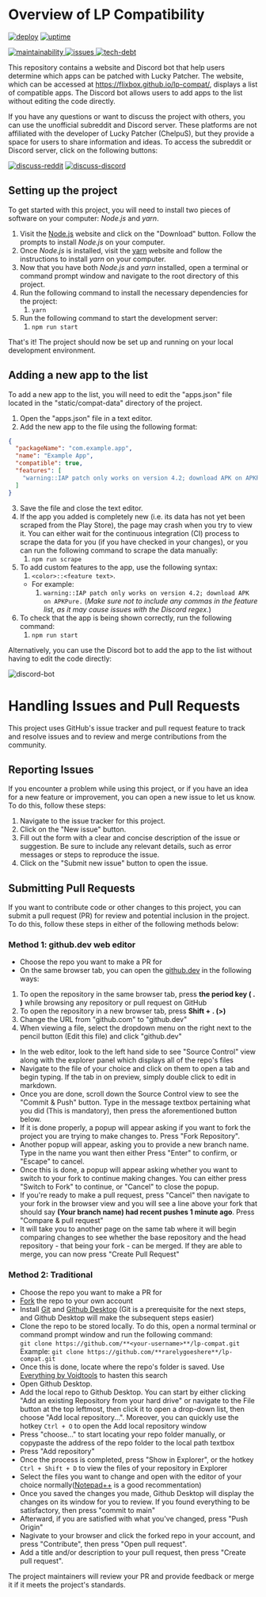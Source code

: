 # Overview of LP Compatibility

[![deploy](https://github.com/Flixbox/lp-compat/actions/workflows/deploy.yml/badge.svg)](https://github.com/Flixbox/lp-compat/actions/workflows/deploy.yml)
[![uptime](https://img.shields.io/uptimerobot/ratio/m792717344-6d627ad71592aa371175f9d6?style=flat&logo=github)](https://stats.uptimerobot.com/kPYMYIk88k)

[![maintainability](https://img.shields.io/codeclimate/maintainability/Flixbox/lp-compat?style=flat&logo=code%20climate)
![issues](https://img.shields.io/codeclimate/issues/Flixbox/lp-compat?style=flat&logo=code%20climate)
![tech-debt](https://img.shields.io/codeclimate/tech-debt/Flixbox/lp-compat?style=flat&logo=code%20climate)
](https://codeclimate.com/github/Flixbox/lp-compat)

This repository contains a website and Discord bot that help users determine which apps can be patched with Lucky Patcher. The website, which can be accessed at https://flixbox.github.io/lp-compat/, displays a list of compatible apps. The Discord bot allows users to add apps to the list without editing the code directly.

If you have any questions or want to discuss the project with others, you can use the unofficial subreddit and Discord server. These platforms are not affiliated with the developer of Lucky Patcher (ChelpuS), but they provide a space for users to share information and ideas. To access the subreddit or Discord server, click on the following buttons:

[![discuss-reddit](https://img.shields.io/static/v1?label=Discuss&message=on%20Reddit&color=FF4500&style=flat&logo=reddit)](https://www.reddit.com/r/luckypatcher/)
[![discuss-discord](https://img.shields.io/static/v1?label=Discuss&message=on%20Discord&color=7289DA&style=flat&logo=discord)](https://discord.gg/RS5ddYf7mw)

## Setting up the project

To get started with this project, you will need to install two pieces of software on your computer: _Node.js_ and _yarn_.

1. Visit the [Node.js](https://nodejs.org/) website and click on the "Download" button. Follow the prompts to install _Node.js_ on your computer.
2. Once _Node.js_ is installed, visit the [yarn](https://yarnpkg.com/) website and follow the instructions to install _yarn_ on your computer.
3. Now that you have both _Node.js_ and _yarn_ installed, open a terminal or command prompt window and navigate to the root directory of this project.
4. Run the following command to install the necessary dependencies for the project:
   1. `yarn`
5. Run the following command to start the development server:
   1. `npm run start`

That's it! The project should now be set up and running on your local development environment.

## Adding a new app to the list

To add a new app to the list, you will need to edit the "apps.json" file located in the "static/compat-data" directory of the project.

1. Open the "apps.json" file in a text editor.
2. Add the new app to the file using the following format:

```json
{
  "packageName": "com.example.app",
  "name": "Example App",
  "compatible": true,
  "features": [
    "warning::IAP patch only works on version 4.2; download APK on APKPure"
  ]
}
```

3. Save the file and close the text editor.
4. If the app you added is completely new (i.e. its data has not yet been scraped from the Play Store), the page may crash when you try to view it. You can either wait for the continuous integration (CI) process to scrape the data for you (if you have checked in your changes), or you can run the following command to scrape the data manually:
   1. `npm run scrape`
5. To add custom features to the app, use the following syntax:
   1. `<color>::<feature text>`.
   - For example:
     1. `warning::IAP patch only works on version 4.2; download APK on APKPure.` (_Make sure not to include any commas in the feature list, as it may cause issues with the Discord regex._)
6. To check that the app is being shown correctly, run the following command:
   1. `npm run start`

Alternatively, you can use the Discord bot to add the app to the list without having to edit the code directly:

![discord-bot](https://img.shields.io/static/v1?label=Discord%20bot%20on&message=Railway&color=blueviolet&style=flat&logo=railway)

# Handling Issues and Pull Requests

This project uses GitHub's issue tracker and pull request feature to track and resolve issues and to review and merge contributions from the community.

## Reporting Issues

If you encounter a problem while using this project, or if you have an idea for a new feature or improvement, you can open a new issue to let us know. To do this, follow these steps:

1. Navigate to the issue tracker for this project.
2. Click on the "New issue" button.
3. Fill out the form with a clear and concise description of the issue or suggestion. Be sure to include any relevant details, such as error messages or steps to reproduce the issue.
4. Click on the "Submit new issue" button to open the issue.

## Submitting Pull Requests

If you want to contribute code or other changes to this project, you can submit a pull request (PR) for review and potential inclusion in the project. To do this, follow these steps in either of the following methods below:

### Method 1: github.dev web editor
- Choose the repo you want to make a PR for
- On the same browser tab, you can open the [github.dev](https://docs.github.com/en/codespaces/the-githubdev-web-based-editor) in the following ways:<br>
1. To open the repository in the same browser tab, press **the period key ( . )** while browsing any repository or pull request on GitHub
2. To open the repository in a new browser tab, press **Shift + . (>)**
3. Change the URL from "github.com" to "github.dev"
4. When viewing a file, select the dropdown menu on the right next to the pencil button (Edit this file) and click "github.dev"
- In the web editor, look to the left hand side to see  "Source Control" view along with the explorer panel which displays all of the repo's files
- Navigate to the file of your choice and click on them to open a tab and begin typing. If the tab in on preview, simply double click to edit in markdown.
-  Once you are done, scroll down the Source Control view to see the "Commit & Push" button. Type in the message textbox pertaining what you did (This is mandatory), then press the aforementioned button below.
- If it is done properly, a popup will appear asking if you want to fork the project you are trying to make changes to. Press "Fork Repository". 
- Another popup will appear, asking you to provide a new branch name. Type in the name you want then either Press "Enter" to confirm, or "Escape" to cancel.
- Once this is done, a popup will appear asking whether you want to switch to your fork to continue making changes. You can either press "Switch to Fork" to continue, or "Cancel" to close the popup.
- If you're ready to make a pull request, press "Cancel" then navigate to your fork in the browser view and you will see a line above your fork that should say **(Your branch name) had recent pushes 1 minute ago**. Press "Compare & pull request"
- It will take you to another page on the same tab where it will begin comparing changes to see whether the base repository and the head repository - that being your fork - can be merged. If they are able to merge, you can now press "Create Pull Request"

### Method 2: Traditional
- Choose the repo you want to make a PR for
- [Fork](https://docs.github.com/en/get-started/quickstart/fork-a-repo) the repo to your own account
- Install [Git](https://git-scm.com/) and [Github Desktop](https://desktop.github.com/) (Git is a prerequisite for the next steps, and Github Desktop will make the subsequent steps easier)
- Clone the repo to be stored locally. To do this, open a normal terminal or command prompt window and run the following command:<br>
  `git clone https://github.com/**<your-username>**/lp-compat.git`<br>
  Example: `git clone https://github.com/**rarelygoeshere**/lp-compat.git`
- Once this is done, locate where the repo's folder is saved. Use [Everything by Voidtools](https://www.voidtools.com/) to hasten this search
- Open Github Desktop.
- Add the local repo to Github Desktop. You can start by either clicking "Add an existing Repository from your hard drive" or navigate to the File button at the top leftmost, then click it to open a drop-down list, then choose "Add local repository...". Moreover, you can quickly use the hotkey `Ctrl + O` to open the Add local repository window
- Press "choose..." to start locating your repo folder manually, or copypaste the address of the repo folder to the local path textbox
- Press "Add repository"
- Once the process is completed, press "Show in Explorer", or the hotkey `Ctrl + Shift + D` to view the files of your repository in Explorer
- Select the files you want to change and open with the editor of your choice normally([Notepad++](https://notepad-plus-plus.org/) is a good recommentation)
- Once you saved the changes you made, Github Desktop will display the changes on its window for you to review. If you found everything to be satisfactory, then press "commit to main"
- Afterward, if you are satisfied with what you've changed, press "Push Origin"
- Nagivate to your browser and click the forked repo in your account, and press "Contribute", then press "Open pull request".
- Add a title and/or description to your pull request, then press "Create pull request".

The project maintainers will review your PR and provide feedback or merge it if it meets the project's standards.
